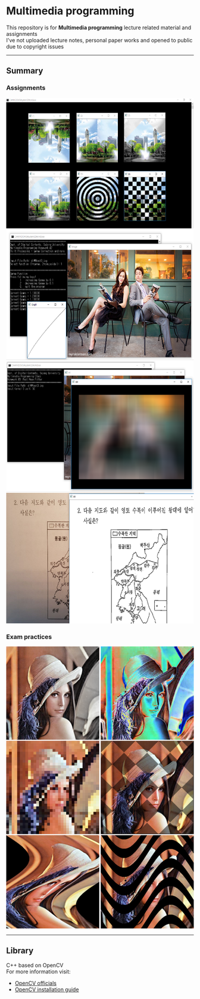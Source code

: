 # Multimedia programming

This repository is for **Multimedia programming** lecture related material and assignments  
I've not uploaded lecture notes, personal paper works and opened to public due to copyright issues  

---
## Summary
### Assignments
<p align = "center">
<img src = "./img/Screenshot.PNG", height = 350></img>
<img src = "./img/Screenshot_01.PNG", height = 350></img>
<img src = "./img/Screenshot_assignment3.PNG", height = 350></img>
<img src = "./img/캡처.PNG", height = 350></img>
</p>

### Exam practices
<p align = "center">
<img src = "./img/(9).png", height = 250></img>
<img src = "./img/(12).png", height = 250></img>
<img src = "./img/(15).png", height = 250></img>
<img src = "./img/(18).png", height = 250></img>
<img src = "./img/(22).png", height = 250></img>
<img src = "./img/(25).png", height = 250></img>
</p>

---

## Library
C++ based on OpenCV  
For more information visit: 
* [OpenCV officials](https://opencv.org/) 
* [OpenCV installation guide](https://github.com/ameliacode/Multimedia_programming/blob/master/install_guide.md)

